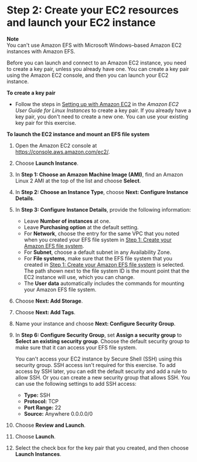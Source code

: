 # Step 2: Create your EC2 resources and launch your EC2 instance<a name="gs-step-one-create-ec2-resources"></a>

**Note**  
You can't use Amazon EFS with Microsoft Windows–based Amazon EC2 instances with Amazon EFS\.

Before you can launch and connect to an Amazon EC2 instance, you need to create a key pair, unless you already have one\. You can create a key pair using the Amazon EC2 console, and then you can launch your EC2 instance\.

**To create a key pair**
+ Follow the steps in [Setting up with Amazon EC2](https://docs.aws.amazon.com/AWSEC2/latest/UserGuide/get-set-up-for-amazon-ec2.html) in the *Amazon EC2 User Guide for Linux Instances* to create a key pair\. If you already have a key pair, you don't need to create a new one\. You can use your existing key pair for this exercise\.

**To launch the EC2 instance and mount an EFS file system**

1. Open the Amazon EC2 console at [https://console\.aws\.amazon\.com/ec2/](https://console.aws.amazon.com/ec2/)\.

1. Choose **Launch Instance**\.

1. In **Step 1: Choose an Amazon Machine Image \(AMI\)**, find an Amazon Linux 2 AMI at the top of the list and choose **Select**\.

1. In **Step 2: Choose an Instance Type**, choose **Next: Configure Instance Details**\.

1. In **Step 3: Configure Instance Details**, provide the following information: 
   + Leave **Number of instances** at one\.
   + Leave **Purchasing option** at the default setting\.
   + For **Network**, choose the entry for the same VPC that you noted when you created your EFS file system in [Step 1: Create your Amazon EFS file system](gs-step-two-create-efs-resources.md)\.
   + For **Subnet**, choose a default subnet in any Availability Zone\.
   + For **File systems**, make sure that the EFS file system that you created in [Step 1: Create your Amazon EFS file system](gs-step-two-create-efs-resources.md) is selected\. The path shown next to the file system ID is the mount point that the EC2 instance will use, which you can change\.
   + The **User data** automatically includes the commands for mounting your Amazon EFS file system\.

1. Choose **Next: Add Storage**\.

1. Choose **Next: Add Tags**\.

1. Name your instance and choose **Next: Configure Security Group**\.

1. In **Step 6: Configure Security Group**, set **Assign a security group** to **Select an existing security group**\. Choose the default security group to make sure that it can access your EFS file system\.

   You can't access your EC2 instance by Secure Shell \(SSH\) using this security group\. SSH access isn't required for this exercise\. To add access by SSH later, you can edit the default security and add a rule to allow SSH\. Or you can create a new security group that allows SSH\. You can use the following settings to add SSH access:
   + **Type:** SSH
   + **Protocol:** TCP
   + **Port Range:** 22
   + **Source:** Anywhere 0\.0\.0\.0/0

1. Choose **Review and Launch**\.

1. Choose **Launch**\.

1. Select the check box for the key pair that you created, and then choose **Launch Instances**\.